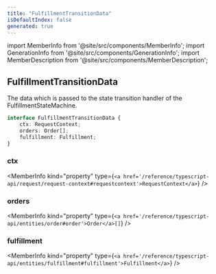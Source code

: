 ```yaml
---
title: "FulfillmentTransitionData"
isDefaultIndex: false
generated: true
---
```

<!-- This file was generated from the Vendure source. Do not modify. Instead, re-run the "docs:build" script -->
import MemberInfo from '@site/src/components/MemberInfo';
import GenerationInfo from '@site/src/components/GenerationInfo';
import MemberDescription from '@site/src/components/MemberDescription';


## FulfillmentTransitionData

<GenerationInfo sourceFile="packages/core/src/service/helpers/fulfillment-state-machine/fulfillment-state.ts" sourceLine="42" packageName="@vendure/core" />

The data which is passed to the state transition handler of the FulfillmentStateMachine.

```ts title="Signature"
interface FulfillmentTransitionData {
    ctx: RequestContext;
    orders: Order[];
    fulfillment: Fulfillment;
}
```

<div className="members-wrapper">

### ctx

<MemberInfo kind="property" type={`<a href='/reference/typescript-api/request/request-context#requestcontext'>RequestContext</a>`}   />


### orders

<MemberInfo kind="property" type={`<a href='/reference/typescript-api/entities/order#order'>Order</a>[]`}   />


### fulfillment

<MemberInfo kind="property" type={`<a href='/reference/typescript-api/entities/fulfillment#fulfillment'>Fulfillment</a>`}   />




</div>
